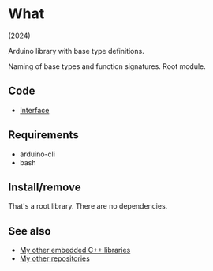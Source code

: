 # What

(2024)

Arduino library with base type definitions.

Naming of base types and function signatures. Root module.


## Code

* [Interface][Interface]


## Requirements

  * arduino-cli
  * bash


## Install/remove

That's a root library. There are no dependencies.


## See also

* [My other embedded C++ libraries][Embedded]
* [My other repositories][Repos]

[Interface]: src/me_BaseTypes.h

[Embedded]: https://github.com/martin-eden/Embedded_Crafts/tree/master/Parts
[Repos]: https://github.com/martin-eden/contents
